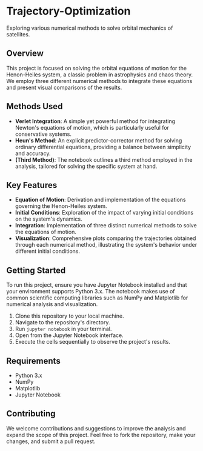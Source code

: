 # Trajectory-Optimization
Exploring various numerical methods to solve orbital mechanics of satellites.


## Overview
This project is focused on solving the orbital equations of motion for the Henon-Heiles system, a classic problem in astrophysics and chaos theory. We employ three different numerical methods to integrate these equations and present visual comparisons of the results.

## Methods Used
- **Verlet Integration**: A simple yet powerful method for integrating Newton's equations of motion, which is particularly useful for conservative systems.
- **Heun's Method**: An explicit predictor-corrector method for solving ordinary differential equations, providing a balance between simplicity and accuracy.
- **(Third Method)**: The notebook outlines a third method employed in the analysis, tailored for solving the specific system at hand.

## Key Features
- **Equation of Motion**: Derivation and implementation of the equations governing the Henon-Heiles system.
- **Initial Conditions**: Exploration of the impact of varying initial conditions on the system's dynamics.
- **Integration**: Implementation of three distinct numerical methods to solve the equations of motion.
- **Visualization**: Comprehensive plots comparing the trajectories obtained through each numerical method, illustrating the system's behavior under different initial conditions.

## Getting Started
To run this project, ensure you have Jupyter Notebook installed and that your environment supports Python 3.x. The notebook makes use of common scientific computing libraries such as NumPy and Matplotlib for numerical analysis and visualization.

1. Clone this repository to your local machine.
2. Navigate to the repository's directory.
3. Run `jupyter notebook` in your terminal.
4. Open  from the Jupyter Notebook interface.
5. Execute the cells sequentially to observe the project's results.

## Requirements
- Python 3.x
- NumPy
- Matplotlib
- Jupyter Notebook

## Contributing
We welcome contributions and suggestions to improve the analysis and expand the scope of this project. Feel free to fork the repository, make your changes, and submit a pull request.
